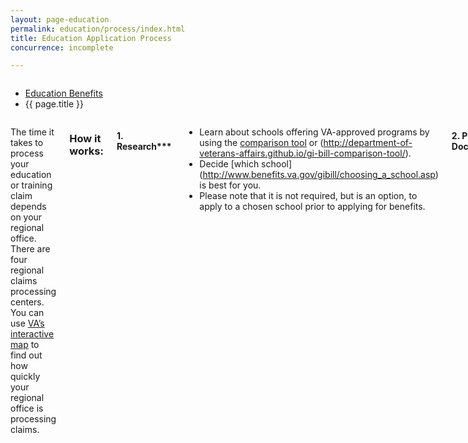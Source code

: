 ```yaml
---
layout: page-education
permalink: education/process/index.html
title: Education Application Process
concurrence: incomplete

---
```


<div class="splash" markdown="0">
<div class="row" markdown="0">
<div class="small-12 columns" markdown="0">

<ul class="breadcrumbs" role="menubar" aria-label="Primary">
<li class="parent"><a href="{{ site.url }}/education/">Education Benefits</a></li>
<li class="active">{{ page.title }}</li>
</ul>

</div>
</div>
</div>

<div class="main" role="main" markdown="0">

<!-- <div class="action-bar">
  <div class="row">
    <div class="small-12 columns">
      <a class="button small start" href="{{ site.url}}/disability-benefits/get/">Apply for Disability Benefits</a>
    </div>
  </div>  
</div> -->

<div class="section one" markdown="0">
<div class="primary" markdown="0">
<div class="row" markdown="0">
<div class="small-12 columns" markdown="1">

The time it takes to process your education or training claim depends on your regional office. There are four regional claims processing centers. You can use [VA’s interactive map](http://www.vba.va.gov/reports/aspiremap.asp) to find out how quickly your regional office is processing claims.

### How it works:

#### 1. Research***

- 	Learn about schools offering VA-approved programs by using the [comparison tool](http://www.benefits.va.gov/gibill/comparison_tool.asp) or (http://department-of-veterans-affairs.github.io/gi-bill-comparison-tool/).
-	Decide [which school] (http://www.benefits.va.gov/gibill/choosing_a_school.asp) is best for you.
-	Please note that it is not required, but is an option, to apply to a chosen school prior to applying for benefits.

#### 2. Prepare Documents***

The following documents will help VA process your claim:

-	DD214 (Member 4) for all periods of active-duty service, excluding active duty for training
-	DD2384, Notice of Basic Eligibility (NOBE), which you can obtain through your Reserve unit
-	Orders if activated from the Guard/Reserves
-	Discharge or separation papers (DD214 or equivalent)

#### 3. Apply

You have four options for filing your claim:

-	Apply online using [eBenefits](https://www.ebenefits.va.gov/ebenefits/vonapp).
-	Go to a [VA regional office]({{ site.url/education/process/regional-office/index.html}}) and have a VA employee assist you.
-	Work with the VA Certifying Official, who is usually in the Registrar or Financial Aid office, at the school of your choice.
-	Call 888-GI BILL (888-442-4551) to have the application mailed to you. After you complete it, mail it to your [VA regional claims processing office](http://www.benefits.va.gov/gibill/regional_processing.asp).

#### 4. VA Review
You can track the status of your application on [eBenefits](https://www.ebenefits.va.gov/ebenefits/manage/status).




</div>
</div>
</div>


</div>
